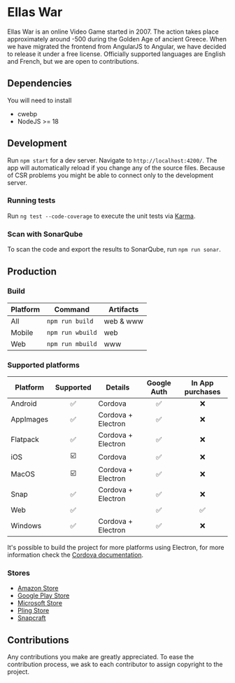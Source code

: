 # Ellas War

Ellas War is an online Video Game started in 2007. The action takes place approximately around -500 during the Golden Age of ancient Greece. When we have migrated the frontend from AngularJS to Angular, we have decided to release it under a free license. Officially supported languages are English and French, but we are open to contributions.

## Dependencies
You will need to install
* cwebp
* NodeJS >= 18

## Development

Run `npm start` for a dev server. Navigate to `http://localhost:4200/`. The app will automatically reload if you change any of the source files. Because of CSR problems you might be able to connect only to the development server.

### Running tests

Run `ng test --code-coverage` to execute the unit tests via [Karma](https://karma-runner.github.io).

### Scan with SonarQube

To scan the code and export the results to SonarQube, run `npm run sonar`.

## Production

### Build

| Platform | Command | Artifacts |
| ------------- | ------------- | ------------- |
| All | `npm run build` | web & www |
| Mobile | `npm run wbuild` | web |
| Web |`npm run mbuild` | www |

### Supported platforms

| Platform | Supported | Details | Google Auth | In App purchases |
| ------------- |:-------------:| ----- |:-----:|:-----:|
| Android | :white_check_mark: | Cordova | :white_check_mark: | :x: |
| AppImages | :white_check_mark: | Cordova + Electron | :white_check_mark: | :x: |
| Flatpack | :white_check_mark: | Cordova + Electron | :white_check_mark: | :x: |
| iOS | :ballot_box_with_check: | Cordova | :white_check_mark: | :x: |
| MacOS | :ballot_box_with_check: | Cordova + Electron | :white_check_mark: | :x: |
| Snap | :white_check_mark: | Cordova + Electron | :white_check_mark: | :x: |
| Web | :white_check_mark: | | :white_check_mark: | :white_check_mark: |
| Windows | :white_check_mark: | Cordova + Electron | :white_check_mark: | :x: |

It's possible to build the project for more platforms using Electron, for more information check the [Cordova documentation](https://cordova.apache.org/docs/en/latest/guide/platforms/electron/index.html).

### Stores
- [Amazon Store](https://www.amazon.fr/Virgil-Ellas-War/dp/B079CHD5BX)
- [Google Play Store](https://play.google.com/store/apps/details?id=com.ellaswar.ewnextmobile)
- [Microsoft Store](https://www.microsoft.com/p/ellas-war/9p12xq81l3qp)
- [Pling Store](https://www.pling.com/p/1891540)
- [Snapcraft](https://snapcraft.io/ellaswar)

## Contributions
Any contributions you make are greatly appreciated. To ease the contribution process, we ask to each contributor to assign copyright to the project.
